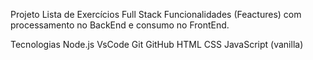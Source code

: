 Projeto
Lista de Exercícios Full Stack
Funcionalidades (Feactures) com processamento no BackEnd e consumo no FrontEnd.

Tecnologias
Node.js
VsCode
Git
GitHub
HTML
CSS
JavaScript (vanilla)
